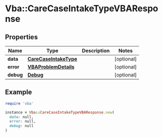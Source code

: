 # Vba::CareCaseIntakeTypeVBAResponse

## Properties

| Name | Type | Description | Notes |
| ---- | ---- | ----------- | ----- |
| **data** | [**CareCaseIntakeType**](CareCaseIntakeType.md) |  | [optional] |
| **error** | [**VBAProblemDetails**](VBAProblemDetails.md) |  | [optional] |
| **debug** | [**Debug**](Debug.md) |  | [optional] |

## Example

```ruby
require 'vba'

instance = Vba::CareCaseIntakeTypeVBAResponse.new(
  data: null,
  error: null,
  debug: null
)
```

